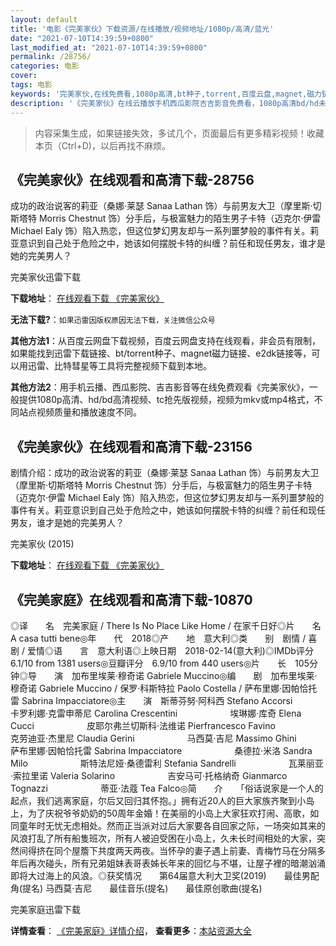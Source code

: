 ```yaml
---
layout: default
title: '电影《完美家伙》下载资源/在线播放/视频地址/1080p/高清/蓝光'
date: "2021-07-10T14:39:59+0800"
last_modified_at: "2021-07-10T14:39:59+0800"
permalink: /28756/
categories: 电影
cover:
tags: 电影
keywords: '完美家伙,在线免费看,1080p高清,bt种子,torrent,百度云盘,magnet,磁力链,迅雷下载资源'
description: '《完美家伙》在线云播放手机西瓜影院吉吉影音免费看，1080p高清bd/hd未删减完整版和tc抢先枪版，mkv/mp4格式，附带bt/torrent种子、magnet/磁力链、百度云盘、网盘资源迅雷下载链接'
---
```


>内容采集生成，如果链接失效，多试几个，页面最后有更多精彩视频！收藏本页（Ctrl+D)，以后再找不麻烦。


## 《完美家伙》在线观看和高清下载-28756

成功的政治说客的莉亚（桑娜&middot;莱瑟 Sanaa Lathan 饰）与前男友大卫（摩里斯·切斯塔特 Morris Chestnut 饰）分手后，与极富魅力的陌生男子卡特（迈克尔·伊雷 Michael Ealy 饰）陷入热恋，但这位梦幻男友却与一系列噩梦般的事件有关。莉亚意识到自己处于危险之中，她该如何摆脱卡特的纠缠？前任和现任男友，谁才是她的完美男人？<!---剧情end--->


完美家伙迅雷下载

**下载地址**： [在线观看下载 《完美家伙》](https://www.993dy.com//vod-detail-id-17134.html) 


**无法下载?**：`如果迅雷因版权原因无法下载，关注微信公众号 `

**其他方法1**：从百度云网盘下载视频，百度云网盘支持在线观看，非会员有限制，如果能找到迅雷下载链接、bt/torrent种子、magnet磁力链接、e2dk链接等，可以用迅雷、比特彗星等工具将完整视频下载到本地。

**其他方法2**：用手机云播、西瓜影院、吉吉影音等在线免费观看《完美家伙》，一般提供1080p高清、hd/bd高清视频、tc抢先版视频，视频为mkv或mp4格式，不同站点视频质量和播放速度不同。


## 《完美家伙》在线观看和高清下载-23156

剧情介绍：成功的政治说客的莉亚（桑娜·莱瑟 Sanaa Lathan 饰）与前男友大卫（摩里斯·切斯塔特 Morris Chestnut 饰）分手后，与极富魅力的陌生男子卡特（迈克尔·伊雷 Michael Ealy 饰）陷入热恋，但这位梦幻男友却与一系列噩梦般的事件有关。莉亚意识到自己处于危险之中，她该如何摆脱卡特的纠缠？前任和现任男友，谁才是她的完美男人？


完美家伙 (2015)

**下载地址**： [在线观看下载 《完美家伙》](https://www.btbtdy.me/btdy/dy16.html) 


## 《完美家庭》在线观看和高清下载-10870

◎译　　名　完美家庭 / There Is No Place Like Home / 在家千日好◎片　　名　A casa tutti bene◎年　　代　2018◎产　　地　意大利◎类　　别　剧情 / 喜剧 / 爱情◎语　　言　意大利语◎上映日期　2018-02-14(意大利)◎IMDb评分 6.1/10 from 1381 users◎豆瓣评分　6.9/10 from 440 users◎片　　长　105分钟◎导　　演　加布里埃莱·穆奇诺 Gabriele Muccino◎编　　剧　加布里埃莱·穆奇诺 Gabriele Muccino / 保罗·科斯特拉 Paolo Costella / 萨布里娜·因帕恰托雷 Sabrina Impacciatore◎主　　演　斯蒂芬努·阿科西 Stefano Accorsi　　　　　　卡罗利娜·克雷申蒂尼 Carolina Crescentini　　　　　　埃琳娜·库奇 Elena Cucci　　　　　　皮耶尔弗兰切斯科·法维诺 Pierfrancesco Favino　　　　　　克劳迪亚·杰里尼 Claudia Gerini　　　　　　马西莫·吉尼 Massimo Ghini　　　　　　萨布里娜·因帕恰托雷 Sabrina Impacciatore　　　　　　桑德拉·米洛 Sandra Milo　　　　　　斯特法尼娅·桑德雷利 Stefania Sandrelli　　　　　　瓦莱丽亚·索拉里诺 Valeria Solarino　　　　　　吉安马可·托格纳奇 Gianmarco Tognazzi　　　　　　蒂亚·法蔻 Tea Falco◎简　　介　　「俗话说家是一个人的起点，我们逃离家庭，尔后又回归其怀抱。」拥有近20人的巨大家族齐聚到小岛上，为了庆祝爷爷奶奶的50周年金婚！在美丽的小岛上大家狂欢打闹、高歌，如同童年时无忧无虑相处。然而正当派对过后大家要各自回家之际，一场突如其来的风浪打乱了所有船隻班次，所有人被迫受困在小岛上，久未长时间相处的大家，突然间得挤在同个屋簷下共度两天两夜。当怀孕的妻子遇上前妻、青梅竹马在分隔多年后再次碰头，所有兄弟姐妹表哥表姊长年来的回忆与不堪，让屋子裡的暗潮汹涌即将大过海上的风浪。◎获奖情况　　第64届意大利大卫奖(2019)　　最佳男配角(提名) 马西莫·吉尼　　最佳音乐(提名)　　最佳原创歌曲(提名)


完美家庭迅雷下载

**详情查看**： [《完美家庭》详情介绍](/movie/10870/)， **查看更多**：[本站资源大全](/movie/t/all/)

